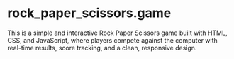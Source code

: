# rock_paper_scissors.game
This is a simple and interactive Rock Paper Scissors game built with HTML, CSS, and JavaScript, where players compete against the computer with real-time results, score tracking, and a clean, responsive design.
